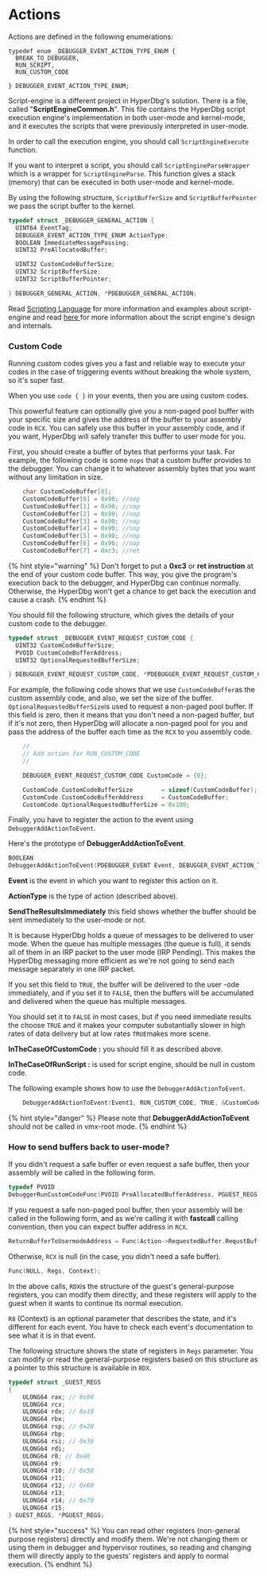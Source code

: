 # Actions

Actions are defined in the following enumerations:&#x20;

```
typedef enum _DEBUGGER_EVENT_ACTION_TYPE_ENUM {
  BREAK_TO_DEBUGGER,
  RUN_SCRIPT,
  RUN_CUSTOM_CODE
​
} DEBUGGER_EVENT_ACTION_TYPE_ENUM;

```

Script-engine is a different project in HyperDbg's solution. There is a file, called "**ScriptEngineCommon.h**". This file contains the HyperDbg script execution engine's implementation in both user-mode and kernel-mode, and it executes the scripts that were previously interpreted in user-mode.

In order to call the execution engine, you should call `ScriptEngineExecute` function.

If you want to interpret a script, you should call `ScriptEngineParseWrapper` which is a wrapper for `ScriptEngineParse`. This function gives a stack (memory) that can be executed in both user-mode and kernel-mode.

By using the following structure, `ScriptBufferSize` and `ScriptBufferPointer` we pass the script buffer to the kernel.

```c
typedef struct _DEBUGGER_GENERAL_ACTION {
  UINT64 EventTag;
  DEBUGGER_EVENT_ACTION_TYPE_ENUM ActionType;
  BOOLEAN ImmediateMessagePassing;
  UINT32 PreAllocatedBuffer;

  UINT32 CustomCodeBufferSize;
  UINT32 ScriptBufferSize;
  UINT32 ScriptBufferPointer;

} DEBUGGER_GENERAL_ACTION, *PDEBUGGER_GENERAL_ACTION;
```

Read [Scripting Language](https://docs.hyperdbg.org/commands/scripting-language) for more information and examples about script-engine and read [here ](https://docs.hyperdbg.org/design/script-engine)for more information about the script engine's design and internals.

### Custom Code

Running custom codes gives you a fast and reliable way to execute your codes in the case of triggering events without breaking the whole system, so it's super fast.

When you use `code { }` in your events, then you are using custom codes.

This powerful feature can optionally give you a non-paged pool buffer with your specific size and gives the address of the buffer to your assembly code in `RCX`. You can safely use this buffer in your assembly code, and if you want, HyperDbg will safely transfer this buffer to user mode for you.

First, you should create a buffer of bytes that performs your task. For example, the following code is some `nops` that a custom buffer provides to the debugger. You can change it to whatever assembly bytes that you want without any limitation in size.

```c
    char CustomCodeBuffer[8];
    CustomCodeBuffer[0] = 0x90; //nop
    CustomCodeBuffer[1] = 0x90; //nop
    CustomCodeBuffer[2] = 0x90; //nop
    CustomCodeBuffer[3] = 0x90; //nop
    CustomCodeBuffer[4] = 0x90; //nop
    CustomCodeBuffer[5] = 0x90; //nop
    CustomCodeBuffer[6] = 0x90; //nop
    CustomCodeBuffer[7] = 0xc3; //ret
```

{% hint style="warning" %}
Don't forget to put a **0xc3** or **ret instruction** at the end of your custom code buffer. This way, you give the program's execution back to the debugger, and HyperDbg can continue normally. Otherwise, the HyperDbg won't get a chance to get back the execution and cause a crash.
{% endhint %}

You should fill the following structure, which gives the details of your custom code to the debugger.

```c
typedef struct _DEBUGGER_EVENT_REQUEST_CUSTOM_CODE {
  UINT32 CustomCodeBufferSize;
  PVOID CustomCodeBufferAddress;
  UINT32 OptionalRequestedBufferSize;

} DEBUGGER_EVENT_REQUEST_CUSTOM_CODE, *PDEBUGGER_EVENT_REQUEST_CUSTOM_CODE;
```

For example, the following code shows that we use `CustomCodeBuffer`as the custom assembly code, and also, we set the size of the buffer. `OptionalRequestedBufferSize`is used to request a non-paged pool buffer. If this field is zero, then it means that you don't need a non-paged buffer, but if it's not zero, then HyperDbg will allocate a non-paged pool for you and pass the address of the buffer each time as the `RCX` to you assembly code.

```c
    //
    // Add action for RUN_CUSTOM_CODE
    //

    DEBUGGER_EVENT_REQUEST_CUSTOM_CODE CustomCode = {0};

    CustomCode.CustomCodeBufferSize        = sizeof(CustomCodeBuffer);
    CustomCode.CustomCodeBufferAddress     = CustomCodeBuffer;
    CustomCode.OptionalRequestedBufferSize = 0x100;
```

Finally, you have to register the action to the event using `DebuggerAddActionToEvent`.

Here's the prototype of **DebuggerAddActionToEvent**.

```c
BOOLEAN
DebuggerAddActionToEvent(PDEBUGGER_EVENT Event, DEBUGGER_EVENT_ACTION_TYPE_ENUM ActionType, BOOLEAN SendTheResultsImmediately, PDEBUGGER_EVENT_REQUEST_CUSTOM_CODE InTheCaseOfCustomCode, PDEBUGGER_EVENT_ACTION_RUN_SCRIPT_CONFIGURATION InTheCaseOfRunScript)
```

**Event** is the event in which you want to register this action on it.

**ActionType** is the type of action (described above).

**SendTheResultsImmediately** this field shows whether the buffer should be sent immediately to the user-mode or not.

It is because HyperDbg holds a queue of messages to be delivered to user mode. When the queue has multiple messages (the queue is full), it sends all of them in an IRP packet to the user mode (IRP Pending). This makes the HyperDbg messaging more efficient as we're not going to send each message separately in one IRP packet.

If you set this field to `TRUE`, the buffer will be delivered to the user -ode immediately, and if you set it to `FALSE`, then the buffers will be accumulated and delivered when the queue has multiple messages.

You should set it to `FALSE` in most cases, but if you need immediate results the choose `TRUE` and it makes your computer substantially slower in high rates of data delivery but at low rates `TRUE`makes more scene.

**InTheCaseOfCustomCode :** you should fill it as described above.

**InTheCaseOfRunScript :** is used for script engine, should be null in custom code.

The following example shows how to use the `DebuggerAddActionToEvent`.

```c
    DebuggerAddActionToEvent(Event1, RUN_CUSTOM_CODE, TRUE, &CustomCode, NULL);
```

{% hint style="danger" %}
Please note that **DebuggerAddActionToEvent** should not be called in vmx-root mode.
{% endhint %}

### How to send buffers back to user-mode?

If you didn't request a safe buffer or even request a safe buffer, then your assembly will be called in the following form.

```c
typedef PVOID
DebuggerRunCustomCodeFunc(PVOID PreAllocatedBufferAddress, PGUEST_REGS Regs, PVOID Context);
```

If you request a safe non-paged pool buffer, then your assembly will be called in the following form, and as we're calling it with **fastcall** calling convention, then you can expect buffer address in `RCX`.

```c
ReturnBufferToUsermodeAddress = Func(Action->RequestedBuffer.RequstBufferAddress, Regs, Context);
```

Otherwise, `RCX` is null (in the case, you didn't need a safe buffer).

```c
Func(NULL, Regs, Context);
```

In the above calls, `RDX`is the structure of the guest's general-purpose registers, you can modify them directly, and these registers will apply to the guest when it wants to continue its normal execution.

`R8` (Context) is an optional parameter that describes the state, and it's different for each event. You have to check each event's documentation to see what it is in that event.

The following structure shows the state of registers in `Regs` parameter. You can modify or read the general-purpose registers based on this structure as a pointer to this structure is available in `RDX`.

```c
typedef struct _GUEST_REGS
{
    ULONG64 rax; // 0x00
    ULONG64 rcx;
    ULONG64 rdx; // 0x10
    ULONG64 rbx;
    ULONG64 rsp; // 0x20 
    ULONG64 rbp;
    ULONG64 rsi; // 0x30
    ULONG64 rdi;
    ULONG64 r8; // 0x40
    ULONG64 r9;
    ULONG64 r10; // 0x50
    ULONG64 r11;
    ULONG64 r12; // 0x60
    ULONG64 r13;
    ULONG64 r14; // 0x70
    ULONG64 r15;
} GUEST_REGS, *PGUEST_REGS;
```

{% hint style="success" %}
You can read other registers (non-general purpose registers) directly and modify them. We're not changing them or using them in debugger and hypervisor routines, so reading and changing them will directly apply to the guests' registers and apply to normal execution.
{% endhint %}
